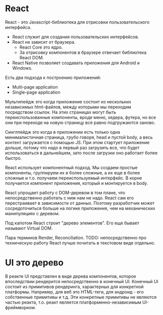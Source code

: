 # React

React - это Javascript-библиотека для отрисовки пользовательского интерфейса.





* React служит для создания пользовательских интерфейсов.
* React не зависит от браузера.
  * React Core это ядро.
  * За отрисовку компонентов в браузере отвечает библиотека React DOM.
* React Native позволяет создавать приложения для Android и Windows.



Есть два подхода к построению приложений:

* Multi-page application
* Single-page application

Мультипейдж это когда приложение состоит из нескольких независимых html-файлов, между которыми мы переходим посредством ссылок. На этих страницах могут быть переиспользованные компоненты, вроде меню, хедера, футера, но все они при переходе на новую страницу все равно подгружаются заново.

Синглпейдж это когда в приложении есть только одна минималистичная страница, грубо говоря, head и пустой body, а весь контент загружается с помощью JS. При этом стартует приложение дольше, потому что надо в первый раз загрузить все, что будет использоваться в дальнейшем, зато после загрузки оно работает более быстро.

React использует компонентный подход. Мы создаем простые компоненты, группируем их в более сложные, а их еще в более сложные и т.о. получаем переиспользуемый интерфейс. В корне получается компонент приложения, который и монтируется в body.

React упрощает работу с DOM-деревом в том плане, что непосредственно работать с ним нам не надо. React сам его перестраивает в зависимости от данных. Поэтому разработчик может сосредоточиться больше на логике приложения, чем на механических манипуляциях с деревом.

Под капотом React строит "дерево элементов". Его еще бывает называют Virtual DOM.

Пара терминов Render, Reconciliation. TODO: непосредственно про техническую работу React лучше почитать в текстовом виде отдельно.



# UI это дерево

В реакте UI представлен в виде дерева компонентов, которое впоследствии рендерится непосредственно в конечный UI. Конечный UI состоит из примитивов рендеринга, характерных для конкретной платформы. Например, для веб это HTML-теги, для андроид - его собственные примитивы и т.д. Эти конкретные примитивы не являются частью реакта, т.о. реакт является платформенно-независимым UI-фреймворком.